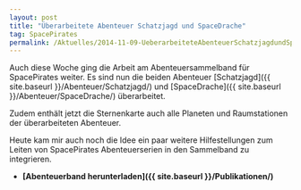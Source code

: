 ```yaml
---
layout: post
title: "Überarbeitete Abenteuer Schatzjagd und SpaceDrache"
tag: SpacePirates
permalink: /Aktuelles/2014-11-09-UeberarbeiteteAbenteuerSchatzjagdundSpaceDrache
---
```


Auch diese Woche ging die Arbeit am Abenteuersammelband für SpacePirates weiter. Es sind nun die beiden Abenteuer [Schatzjagd]({{ site.baseurl }}/Abenteuer/Schatzjagd/) und [SpaceDrache]({{ site.baseurl }}/Abenteuer/SpaceDrache/) überarbeitet.

Zudem enthält jetzt die Sternenkarte auch alle Planeten und Raumstationen der überarbeiteten Abenteuer.

Heute kam mir auch noch die Idee ein paar weitere Hilfestellungen zum Leiten von SpacePirates Abenteuerserien in den Sammelband zu integrieren.

- **[Abenteuerband herunterladen]({{ site.baseurl }}/Publikationen/)**
